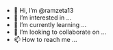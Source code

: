 - 👋 Hi, I’m @ramzeta13
- 👀 I’m interested in ...
- 🌱 I’m currently learning ...
- 💞️ I’m looking to collaborate on ...
- 📫 How to reach me ...

<!---
rami13kt/rami13kt is a ✨ special ✨ repository because its `README.md` (this file) appears on your GitHub profile.
You can click the Preview link to take a look at your changes.
--->
